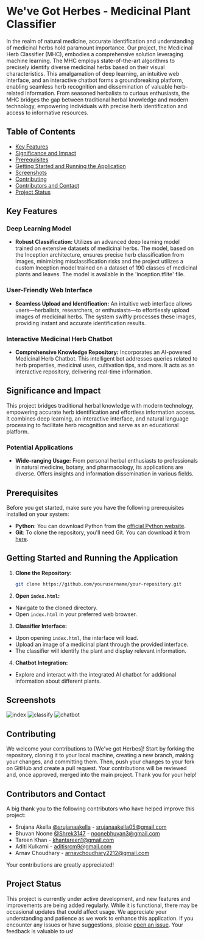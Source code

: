 # We've Got Herbes - Medicinal Plant Classifier

In the realm of natural medicine, accurate identification and understanding of medicinal herbs hold paramount importance. Our project, the Medicinal Herb Classifier (MHC), embodies a comprehensive solution leveraging machine learning. The MHC employs state-of-the-art algorithms to precisely identify diverse medicinal herbs based on their visual characteristics. This amalgamation of deep learning, an intuitive web interface, and an interactive chatbot forms a groundbreaking platform, enabling seamless herb recognition and dissemination of valuable herb-related information. From seasoned herbalists to curious enthusiasts, the MHC bridges the gap between traditional herbal knowledge and modern technology, empowering individuals with precise herb identification and access to informative resources.

## Table of Contents

- [Key Features](#key-features)
- [Significance and Impact](#significance-and-impact)
- [Prerequisites](#prerequisites)
- [Getting Started and Running the Application](#getting-started-and-running-the-application)
- [Screenshots](#screenshots)
- [Contributing](#contributing)
- [Contributors and Contact](#contributors-and-contact)
- [Project Status](#project-status)
  
## Key Features
### Deep Learning Model
- **Robust Classification:** Utilizes an advanced deep learning model trained on extensive datasets of medicinal herbs. The model, based on the Inception architecture, ensures precise herb classification from images, minimizing misclassification risks and the project utilizes a custom Inception model trained on a dataset of 190 classes of medicinal plants and leaves. The model is available in the 'inception.tflite' file.


### User-Friendly Web Interface
- **Seamless Upload and Identification:** An intuitive web interface allows users—herbalists, researchers, or enthusiasts—to effortlessly upload images of medicinal herbs. The system swiftly processes these images, providing instant and accurate identification results.

### Interactive Medicinal Herb Chatbot
- **Comprehensive Knowledge Repository:** Incorporates an AI-powered Medicinal Herb Chatbot. This intelligent bot addresses queries related to herb properties, medicinal uses, cultivation tips, and more. It acts as an interactive repository, delivering real-time information.

## Significance and Impact
This project bridges traditional herbal knowledge with modern technology, empowering accurate herb identification and effortless information access. It combines deep learning, an interactive interface, and natural language processing to facilitate herb recognition and serve as an educational platform.

### Potential Applications
- **Wide-ranging Usage:** From personal herbal enthusiasts to professionals in natural medicine, botany, and pharmacology, its applications are diverse. Offers insights and information dissemination in various fields.

## Prerequisites

Before you get started, make sure you have the following prerequisites installed on your system:

- **Python**: You can download Python from the [official Python website](https://www.python.org/downloads/).
- **Git**: To clone the repository, you'll need Git. You can download it from [here](https://git-scm.com/downloads).


## Getting Started and Running the Application

1. **Clone the Repository:**
   ```bash
   git clone https://github.com/yourusername/your-repository.git

2. **Open `index.html`:**
- Navigate to the cloned directory.
- Open `index.html` in your preferred web browser.

3. **Classifier Interface:**
- Upon opening `index.html`, the interface will load.
- Upload an image of a medicinal plant through the provided interface.
- The classifier will identify the plant and display relevant information.

4. **Chatbot Integration:**
- Explore and interact with the integrated AI chatbot for additional information about different plants.

## Screenshots
![index](https://github.com/rakshit-ayachit/weve-got-herbes/assets/129822642/26882d6d-eaf9-4679-876b-5e650154bc51)
![classify](https://github.com/rakshit-ayachit/weve-got-herbes/assets/129822642/f9a31291-cd9a-4cca-84f5-fed2e92dc801)
![chatbot](https://github.com/rakshit-ayachit/weve-got-herbes/assets/129822642/608824ba-c8ba-4878-b4c8-1de6fb9ce65b)



## Contributing

 We welcome your contributions to [We've got Herbes]! Start by forking the repository, cloning it to your local machine, creating a new branch, making your changes, and committing them. Then, push your changes to your fork on GitHub and create a pull request. Your contributions will be reviewed and, once approved, merged into the main project. Thank you for your help!

## Contributors and Contact

A big thank you to the following contributors who have helped improve this project:

- Srujana Akella [@srujanaakella](https://github.com/srujanaakella) - [srujanaakella05@gmail.com](#https://mailto:srujanaakella05@gmail.com)
- Bhuvan Noone [@Shrek3147](https://github.com/Shrek3147) - [noonebhuvan3@gmail.com](#mailto:noonebhuvan3@gmail.com)
- Tareen Khan - [khantareen1@gmail.com](#mailto:khantareen1@gmail.com)
- Aditi Kulkarni - [aditisrcm9@gmail.com](#mailto:aditisrcm9@gmail.com)
- Arnav Choudhary - [arnavchoudhary2212@gmail.com](#mailto:arnavchoudhary2212@gmail.com)

Your contributions are greatly appreciated!

## Project Status

This project is currently under active development, and new features and improvements are being added regularly. While it is functional, there may be occasional updates that could affect usage. We appreciate your understanding and patience as we work to enhance this application. If you encounter any issues or have suggestions, please [open an issue](https://github.com/rakshit-ayachit/weve-got-herbes/issues). Your feedback is valuable to us!




       


